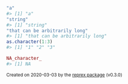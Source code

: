 ``` r
"a"
#> [1] "a"
"string"
#> [1] "string"
"that can be arbitrarily long"
#> [1] "that can be arbitrarily long"
as.character(1:3)
#> [1] "1" "2" "3"

NA_character_
#> [1] NA
```

<sup>Created on 2020-03-03 by the [reprex package](https://reprex.tidyverse.org) (v0.3.0)</sup>
